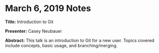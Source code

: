 # March 6, 2019 Notes

**Title:** Introduction to Git

**Presenter:** Casey Neubauer

**Abstract:** This talk is an introduction to Git for a new user. Topics covered include concepts, basic usage, and branching/merging.

